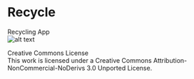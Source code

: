 # Recycle
Recycling App       
![alt text](https://i.creativecommons.org/l/by-nc-nd/3.0/88x31.png)

Creative Commons License       
This work is licensed under a Creative Commons Attribution-NonCommercial-NoDerivs 3.0 Unported License.           
